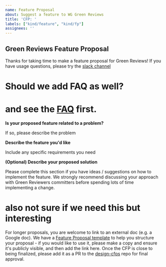 ```yaml
---
name: Feature Proposal
about: Suggest a feature to WG Green Reviews
title: 'CFP: '
labels: ["kind/feature", "kind/fp"]
assignees: ''
---
```


## Green Reviews Feature Proposal

Thanks for taking time to make a feature proposal for Green Reviews! If you have usage questions, please try the [slack channel](https://cloud-native.slack.com/archives/C060EDHN431) 
# Should we add FAQ as well? 
# and see the [FAQ](https://github.com/cilium/cilium/issues?utf8=%E2%9C%93&q=is:issue+label:kind/question+) first.

**Is your proposed feature related to a problem?**

If so, please describe the problem

**Describe the feature you'd like**

Include any specific requirements you need

**(Optional) Describe your proposed solution**

Please complete this section if you have ideas / suggestions on how to implement the feature. We strongly recommend discussing your approach with Green Reviewers committers before spending lots of time implementing a change.

# also not sure if we need this but interesting
For longer proposals, you are welcome to link to an external doc (e.g. a Google doc). 
We have a [Feature Proposal template](https://docs.google.com/document/d/1vtE82JExQHw8_-pX2Uhq5acN1BMPxNlS6cMQUezRTWg/edit) to help you structure your proposal - if you would like to use it, please make a copy and ensure it's publicly visible, and then add the link here.
Once the CFP is close to being finalized, please add it as a PR to the [design-cfps](??) repo for final approval.